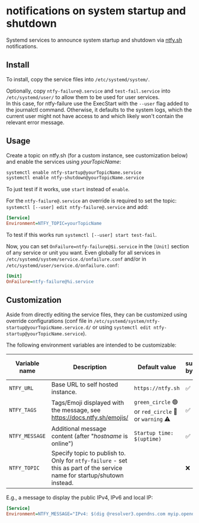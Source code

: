 # notifications on system startup and shutdown

Systemd services to announce system startup and shutdown via [ntfy.sh](https://ntfy.sh) notifications.

## Install

To install, copy the service files into `/etc/systemd/system/`.

Optionally, copy `ntfy-failure@.service` and `test-fail.service` into `/etc/systemd/user/` to allow them to be used for user services.  
In this case, for ntfy-failure use the ExecStart with the `--user` flag added to the journalctl command.
Otherwise, it defaults to the system logs, which the current user might not have access to and which likely won't contain the relevant error message.

## Usage

Create a topic on ntfy.sh (for a custom instance, see customization below) and enable the services using *yourTopicName*:

```sh
systemctl enable ntfy-startup@yourTopicName.service
systemctl enable ntfy-shutdown@yourTopicName.service
```

To just test if it works, use `start` instead of `enable`.

For the `ntfy-failure@.service` an override is required to set the topic: `systemctl [--user] edit ntfy-failure@.service` and add:

```ini
[Service]
Environment=NTFY_TOPIC=yourTopicName
```

To test if this works run `systemctl [--user] start test-fail`.

Now, you can set `OnFailure=ntfy-failure@$i.service` in the `[Unit]` section of any service or unit you want.
Even globally for all services in `/etc/systemd/system/service.d/onfailure.conf` and/or in `/etc/systemd/user/service.d/onfailure.conf`:

```ini
[Unit]
OnFailure=ntfy-failure@%i.service
```

## Customization

Aside from directly editing the service files, they can be customized using override configurations (conf file in `/etc/systemd/system/ntfy-startup@yourTopicName.service.d/` or using `systemctl edit ntfy-startup@yourTopicName.service`).

The following environment variables are intended to be customizable:

| Variable name | Description                                                                                                              | Default value                                           | supported by startup | supported by shutdown | supported by failure |
| ------------- |--------------------------------------------------------------------------------------------------------------------------|---------------------------------------------------------|----------------------|-----------------------|----------------------|
| `NTFY_URL`    | Base URL to self hosted instance.                                                                                        | `https://ntfy.sh`                                       | ✅️                   | ✅️                    | ✅                    |
| `NTFY_TAGS`   | Tags/Emoji displayed with the message, see https://docs.ntfy.sh/emojis/                                                  | `green_circle` 🟢️ or `red_circle` 🔴️ or `warning` ⚠️  | ✅️                   | ✅️                    | ✅                    |
| `NTFY_MESSAGE` | Additional message content (after "*hostname* is online")                                                                | `Startup time: $(uptime)`                               | ✅️                   | ❌️                    | ❌                    |
| `NTFY_TOPIC` | Specify topic to publish to. Only for `ntfy-failure` - set this as part of the service name for startup/shutown instead. |                                                         | ❌                    | ❌                     | ✅                    |

E.g., a message to display the public IPv4, IPv6 and local IP:

```ini
[Service]
Environment=NTFY_MESSAGE="IPv4: $(dig @resolver3.opendns.com myip.opendns.com +short -4) - IPv6: $(dig @resolver3.opendns.com myip.opendns.com +short -6) - Local IPs: $(hostname -i)"
```